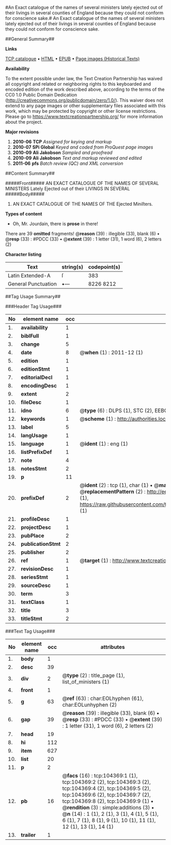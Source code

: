 #An Exact catalogue of the names of several ministers lately ejected out of their livings in several counties of England because they could not conform for conscience sake.#
An Exact catalogue of the names of several ministers lately ejected out of their livings in several counties of England because they could not conform for conscience sake.

##General Summary##

**Links**

[TCP catalogue](http://www.ota.ox.ac.uk/tcp/)  • 
[HTML](http://tei.it.ox.ac.uk/tcp/Texts-HTML/free/A38/A38907.html)  • 
[EPUB](http://tei.it.ox.ac.uk/tcp/Texts-EPUB/free/A38/A38907.epub) • 
[Page images (Historical Texts)](https://historicaltexts.jisc.ac.uk/eebo-15687044e)

**Availability**

To the extent possible under law, the Text Creation Partnership has waived all copyright and related or neighboring rights to this keyboarded and encoded edition of the work described above, according to the terms of the CC0 1.0 Public Domain Dedication (http://creativecommons.org/publicdomain/zero/1.0/). This waiver does not extend to any page images or other supplementary files associated with this work, which may be protected by copyright or other license restrictions. Please go to https://www.textcreationpartnership.org/ for more information about the project.

**Major revisions**

1. __2010-06__ __TCP__ *Assigned for keying and markup*
1. __2010-07__ __SPi Global__ *Keyed and coded from ProQuest page images*
1. __2010-09__ __Ali Jakobson__ *Sampled and proofread*
1. __2010-09__ __Ali Jakobson__ *Text and markup reviewed and edited*
1. __2011-06__ __pfs__ *Batch review (QC) and XML conversion*

##Content Summary##

#####Front#####
AN EXACT CATALOGUE OF THE NAMES OF SEVERAL MINISTERS Lately Ejected out of their LIVINGS IN SEVERAL 
#####Body#####

1. AN EXACT CATALOGUE OF THE NAMES OF THE Ejected Miniſters.

**Types of content**

  * Oh, Mr. Jourdain, there is **prose** in there!

There are 39 **omitted** fragments! 
 @__reason__ (39) : illegible (33), blank (6)  •  @__resp__ (33) : #PDCC (33)  •  @__extent__ (39) : 1 letter (31), 1 word (6), 2 letters (2)

**Character listing**


|Text|string(s)|codepoint(s)|
|---|---|---|
|Latin Extended-A|ſ|383|
|General Punctuation|•—|8226 8212|

##Tag Usage Summary##

###Header Tag Usage###

|No|element name|occ|attributes|
|---|---|---|---|
|1.|__availability__|1||
|2.|__biblFull__|1||
|3.|__change__|5||
|4.|__date__|8| @__when__ (1) : 2011-12 (1)|
|5.|__edition__|1||
|6.|__editionStmt__|1||
|7.|__editorialDecl__|1||
|8.|__encodingDesc__|1||
|9.|__extent__|2||
|10.|__fileDesc__|1||
|11.|__idno__|6| @__type__ (6) : DLPS (1), STC (2), EEBO-CITATION (1), OCLC (1), VID (1)|
|12.|__keywords__|1| @__scheme__ (1) : http://authorities.loc.gov/ (1)|
|13.|__label__|5||
|14.|__langUsage__|1||
|15.|__language__|1| @__ident__ (1) : eng (1)|
|16.|__listPrefixDef__|1||
|17.|__note__|4||
|18.|__notesStmt__|2||
|19.|__p__|11||
|20.|__prefixDef__|2| @__ident__ (2) : tcp (1), char (1)  •  @__matchPattern__ (2) : ([0-9\-]+):([0-9IVX]+) (1), (.+) (1)  •  @__replacementPattern__ (2) : http://eebo.chadwyck.com/downloadtiff?vid=$1&page=$2 (1), https://raw.githubusercontent.com/textcreationpartnership/Texts/master/tcpchars.xml#$1 (1)|
|21.|__profileDesc__|1||
|22.|__projectDesc__|1||
|23.|__pubPlace__|2||
|24.|__publicationStmt__|2||
|25.|__publisher__|2||
|26.|__ref__|1| @__target__ (1) : http://www.textcreationpartnership.org/docs/. (1)|
|27.|__revisionDesc__|1||
|28.|__seriesStmt__|1||
|29.|__sourceDesc__|1||
|30.|__term__|3||
|31.|__textClass__|1||
|32.|__title__|3||
|33.|__titleStmt__|2||


###Text Tag Usage###

|No|element name|occ|attributes|
|---|---|---|---|
|1.|__body__|1||
|2.|__desc__|39||
|3.|__div__|2| @__type__ (2) : title_page (1), list_of_ministers (1)|
|4.|__front__|1||
|5.|__g__|63| @__ref__ (63) : char:EOLhyphen (61), char:EOLunhyphen (2)|
|6.|__gap__|39| @__reason__ (39) : illegible (33), blank (6)  •  @__resp__ (33) : #PDCC (33)  •  @__extent__ (39) : 1 letter (31), 1 word (6), 2 letters (2)|
|7.|__head__|19||
|8.|__hi__|112||
|9.|__item__|627||
|10.|__list__|20||
|11.|__p__|2||
|12.|__pb__|16| @__facs__ (16) : tcp:104369:1 (1), tcp:104369:2 (2), tcp:104369:3 (2), tcp:104369:4 (2), tcp:104369:5 (2), tcp:104369:6 (2), tcp:104369:7 (2), tcp:104369:8 (2), tcp:104369:9 (1)  •  @__rendition__ (3) : simple:additions (3)  •  @__n__ (14) : 1 (1), 2 (1), 3 (1), 4 (1), 5 (1), 6 (1), 7 (1), 8 (1), 9 (1), 10 (1), 11 (1), 12 (1), 13 (1), 14 (1)|
|13.|__trailer__|1||
